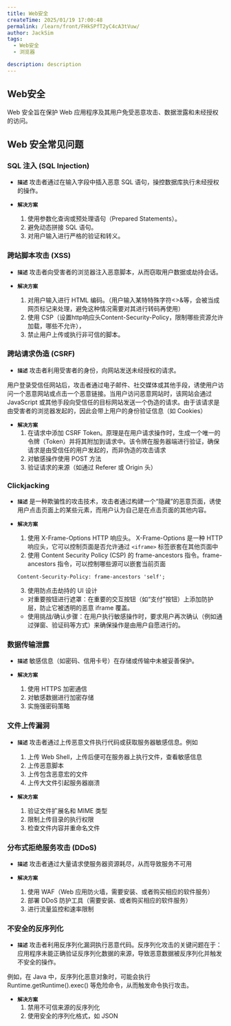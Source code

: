 ```yaml
---
title: Web安全
createTime: 2025/01/19 17:00:48
permalink: /learn/front/FHkSPfT2yC4cA3tVuw/
author: JackSim
tags:
  - Web安全
  - 浏览器

description: description
---
```


## Web安全

Web 安全旨在保护 Web 应用程序及其用户免受恶意攻击、数据泄露和未经授权的访问。

## Web 安全常见问题

### SQL 注入 (SQL Injection)

- **`描述`**
攻击者通过在输入字段中插入恶意 SQL 语句，操控数据库执行未经授权的操作。

- **`解决方案`**
  1. 使用参数化查询或预处理语句（Prepared Statements）。
  2. 避免动态拼接 SQL 语句。
  3. 对用户输入进行严格的验证和转义。

### 跨站脚本攻击 (XSS)

- **`描述`**
攻击者向受害者的浏览器注入恶意脚本，从而窃取用户数据或劫持会话。

- **`解决方案`**
  1. 对用户输入进行 HTML 编码。（用户输入某特特殊字符<>&等，会被当成网页标记来处理，避免这种情况需要对其进行转码再使用）
  2. 使用 CSP（设置http响应头Content-Security-Policy，限制哪些资源允许加载，哪些不允许），
  3. 禁止用户上传或执行非可信的脚本。
   
### 跨站请求伪造 (CSRF)

- **`描述`**
攻击者利用受害者的身份，向网站发送未经授权的请求。

用户登录受信任网站后，攻击者通过电子邮件、社交媒体或其他手段，诱使用户访问一个恶意网站或点击一个恶意链接。当用户访问恶意网站时，该网站会通过 JavaScript 或其他手段向受信任的目标网站发送一个伪造的请求。由于该请求是由受害者的浏览器发起的，因此会带上用户的身份验证信息（如 Cookies）

- **`解决方案`**
  1. 在请求中添加 CSRF Token。原理是在用户请求操作时，生成一个唯一的令牌（Token）并将其附加到请求中。该令牌在服务器端进行验证，确保请求是由受信任的用户发起的，而非伪造的攻击请求
  2. 对敏感操作使用 POST 方法
  3. 验证请求的来源（如通过 Referer 或 Origin 头）

### Clickjacking

- **`描述`**
是一种欺骗性的攻击技术，攻击者通过构建一个“隐藏”的恶意页面，诱使用户点击页面上的某些元素，而用户认为自己是在点击页面的其他内容。

- **`解决方案`**
  1. 使用 X-Frame-Options HTTP 响应头。 X-Frame-Options 是一种 HTTP 响应头，它可以控制页面是否允许通过 `<iframe>` 标签嵌套在其他页面中
  2. 使用 Content Security Policy (CSP) 的 frame-ancestors 指令。frame-ancestors 指令，可以控制哪些源可以嵌套当前页面
  ```http
  Content-Security-Policy: frame-ancestors 'self';
  ``` 
  3. 使用防点击劫持的 UI 设计
    - 对重要按钮进行遮罩：在重要的交互按钮（如“支付”按钮）上添加防护层，防止它被透明的恶意 iframe 覆盖。
    - 使用挑战/确认步骤：在用户执行敏感操作时，要求用户再次确认（例如通过弹窗、验证码等方式）来确保操作是由用户自愿进行的。



### 数据传输泄露

- **`描述`**
敏感信息（如密码、信用卡号）在存储或传输中未被妥善保护。

- **`解决方案`**
  1. 使用 HTTPS 加密通信
  2. 对敏感数据进行加密存储
  3. 实施强密码策略

### 文件上传漏洞

- **`描述`**
攻击者通过上传恶意文件执行代码或获取服务器敏感信息。例如
  1. 上传 Web Shell，上传后便可在服务器上执行文件，查看敏感信息
  2. 上传恶意脚本
  3. 上传包含恶意宏的文件
  4. 上传大文件引起服务器崩溃
   
- **`解决方案`**
  1. 验证文件扩展名和 MIME 类型
  2. 限制上传目录的执行权限
  3. 检查文件内容并重命名文件

### 分布式拒绝服务攻击 (DDoS)

- **`描述`**
攻击者通过大量请求使服务器资源耗尽，从而导致服务不可用

- **`解决方案`**
  1. 使用 WAF（Web 应用防火墙，需要安装、或者购买相应的软件服务）
  2. 部署 DDoS 防护工具（需要安装、或者购买相应的软件服务）
  3. 进行流量监控和速率限制

### 不安全的反序列化

- **`描述`**
攻击者利用反序列化漏洞执行恶意代码。反序列化攻击的关键问题在于：应用程序未能正确验证反序列化数据的来源，导致恶意数据被反序列化并触发不安全的操作。

例如，在 Java 中，反序列化恶意对象时，可能会执行 Runtime.getRuntime().exec() 等危险命令，从而触发命令执行攻击。

- **`解决方案`**
  1. 禁用不可信来源的反序列化
  2. 使用安全的序列化格式，如 JSON